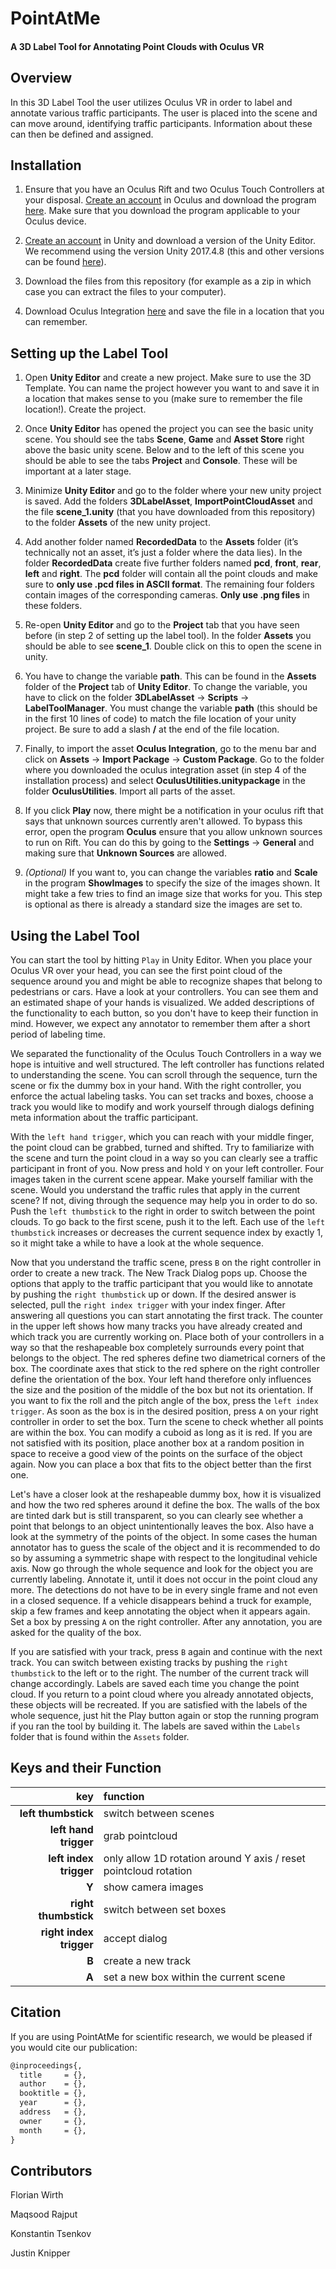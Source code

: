 # PointAtMe

#### A 3D Label Tool for Annotating Point Clouds with Oculus VR

## Overview

In this 3D Label Tool the user utilizes Oculus VR in order to label and annotate various traffic participants. The user is placed into the scene and can move around, identifying traffic participants. Information about these can then be defined and assigned.


## Installation

1.  Ensure that you have an Oculus Rift and two Oculus Touch Controllers at your disposal. [Create an account](https://www.oculus.com/) in Oculus and download the program [here](https://www.oculus.com/setup/). Make sure that you download the program applicable to your Oculus device.

2.  [Create an account](https://id.unity.com/conversations/3270558a-4b1e-48e9-8d68-e94bc58c04fe005f) in Unity and download a version of the Unity Editor. We recommend using the version Unity 2017.4.8 (this and other versions can be found [here](https://unity3d.com/get-unity/download/archive)).

3.  Download the files from this repository (for example as a zip in which case you can extract the files to your computer).

4.  Download Oculus Integration [here](https://developer.oculus.com/downloads/package/oculus-utilities-for-unity-5/1.26.0/) and save the file in a location that you can remember.


## Setting up the Label Tool

1.  Open **Unity Editor** and create a new project. Make sure to use the 3D Template. You can name the project however you want to and save it in a location that makes sense to you (make sure to remember the file location!). Create the project.

2.  Once **Unity Editor** has opened the project you can see the basic unity scene. You should see the tabs **Scene**, **Game** and **Asset Store** right above the basic unity scene. Below and to the left of this scene you should be able to see the tabs **Project** and **Console**. These will be important at a later stage.

3.  Minimize **Unity Editor** and go to the folder where your new unity project is saved. Add the folders **3DLabelAsset**, **ImportPointCloudAsset** and the file **scene_1.unity** (that you have downloaded from this repository) to the folder **Assets** of the new unity project.

4.  Add another folder named **RecordedData** to the **Assets** folder (it’s technically not an asset, it’s just a folder where the data lies). In the folder **RecordedData** create five further folders named **pcd**, **front**, **rear**, **left** and **right**. The **pcd** folder will contain all the point clouds and make sure to **only use .pcd files in ASCII format**. The remaining four folders contain images of the corresponding cameras. **Only use .png files** in these folders.

5.  Re-open **Unity Editor** and go to the **Project** tab that you have seen before (in step 2 of setting up the label tool). In the folder **Assets** you should be able to see **scene_1**. Double click on this to open the scene in unity. 

6.  You have to change the variable **path**. This can be found in the **Assets** folder of the **Project** tab of **Unity Editor**. To change the variable, you have to click on the folder **3DLabelAsset** -> **Scripts** -> **LabelToolManager**. You must change the variable **path**  (this should be in the first 10 lines of code) to match the file location of your unity project. Be sure to add a slash **/** at the end of the file location. 

7.  Finally, to import the asset **Oculus Integration**, go to the menu bar and click on **Assets** -> **Import Package** -> **Custom Package**. Go to the folder where you downloaded the oculus integration asset (in step 4 of the installation process) and select **OculusUtilities.unitypackage** in the folder **OculusUtilities**. Import all parts of the asset.

8.  If you click **Play** now, there might be a notification in your oculus rift that says that unknown sources currently aren't allowed. To bypass this error, open the program **Oculus** ensure that you allow unknown sources to run on Rift. You can do this by going to the **Settings** -> **General** and making sure that **Unknown Sources** are allowed.

9.  *(Optional)* If you want to, you can change the variables **ratio** and **Scale** in the program **ShowImages** to specify the size of the images shown. It might take a few tries to find an image size that works for you. This step is optional as there is already a standard size the images are set to.


## Using the Label Tool

You can start the tool by hitting `Play` in Unity Editor. When you place your Oculus VR over your head, you can see the first point cloud of the sequence around you and might be able to recognize shapes that belong to pedestrians or cars. Have a look at your controllers. You can see them and an estimated shape of your hands is visualized. We added descriptions of the functionality to each button, so you don't have to keep their function in mind. However, we expect any annotator to remember them after a short period of labeling time.

We separated the functionality of the Oculus Touch Controllers in a way we hope is intuitive and well structured. The left controller has functions related to understanding the scene. You can scroll through the sequence, turn the scene or fix the dummy box in your hand. With the right controller, you enforce the actual labeling tasks. You can set tracks and boxes, choose a track you would like to modify and work yourself through dialogs defining meta information about the traffic participant.

With the `left hand trigger`, which you can reach with your middle finger, the point cloud can be grabbed, turned and shifted. Try to familiarize with the scene and turn the point cloud in a way so you can clearly see a traffic participant in front of you. Now press and hold `Y` on your left controller. Four images taken in the current scene appear. Make yourself familiar with the scene. Would you understand the traffic rules that apply in the current scene? If not, diving through the sequence may help you in order to do so. Push the `left thumbstick` to the right in order to switch between the point clouds. To go back to the first scene, push it to the left. Each use of the `left thumbstick` increases or decreases the current sequence index by exactly 1, so it might take a while to have a look at the whole sequence.

Now that you understand the traffic scene, press `B` on the right controller in order to create a new track. The New Track Dialog pops up. Choose the options that apply to the traffic participant that you would like to annotate by pushing the `right thumbstick` up or down. If the desired answer is selected, pull the `right index trigger` with your index finger. After answering all questions you can start annotating the first track. The counter in the upper left shows how many tracks you have already created and which track you are currently working on. Place both of your controllers in a way so that the reshapeable box completely surrounds every point that belongs to the object. The red spheres define two diametrical corners of the box. The coordinate axes that stick to the red sphere on the right controller define the orientation of the box. Your left hand therefore only influences the size and the position of the middle of the box but not its orientation. If you want to fix the roll and the pitch angle of the box, press the `left index trigger`. As soon as the box is in the desired position, press `A` on your right controller in order to set the box. Turn the scene to check whether all points are within the box. You can modify a cuboid as long as it is red. If you are not satisfied with its position, place another box at a random position in space to receive a good view of the points on the surface of the object again. Now you can place a box that fits to the object better than the first one.

Let's have a closer look at the reshapeable dummy box, how it is visualized and how the two red spheres around it define the box. The walls of the box are tinted dark but is still transparent, so you can clearly see whether a point that belongs to an object unintentionally leaves the box. Also have a look at the symmetry of the points of the object. In some cases the human annotator has to guess the scale of the object and it is recommended to do so by assuming a symmetric shape with respect to the longitudinal vehicle axis. Now go through the whole sequence and look for the object you are currently labeling. Annotate it, until it does not occur in the point cloud any more. The detections do not have to be in every single frame and not even in a closed sequence. If a vehicle disappears behind a truck for example, skip a few frames and keep annotating the object when it appears again. Set a box by pressing `A` on the right controller. After any annotation, you are asked for the quality of the box. 

If you are satisfied with your track, press `B` again and continue with the next track. You can switch between existing tracks by pushing the `right thumbstick` to the left or to the right. The number of the current track will change accordingly. Labels are saved each time you change the point cloud. If you return to a point cloud where you already annotated objects, these objects will be recreated. If you are satisfied with the labels of the whole sequence, just hit the Play button again or stop the running program if you ran the tool by building it. The labels are saved within the `Labels` folder that is found within the `Assets` folder.


## Keys and their Function

| key | function | 
|-------:|:-------| 
| **left thumbstick** | switch between scenes  |
| **left hand trigger** | grab pointcloud |
| **left index trigger** | only allow 1D rotation around Y axis / reset pointcloud rotation |
| **Y** | show camera images |
| **right thumbstick** | switch between set boxes |
| **right index trigger** | accept dialog |
| **B** | create a new track |
| **A** | set a new box within the current scene |


## Citation

If you are using PointAtMe for scientific research, we would be pleased if you would cite our publication:
```latex
@inproceedings{,
  title     = {},
  author    = {},
  booktitle = {},
  year      = {},
  address   = {},
  owner     = {},
  month     = {},
}
```


## Contributors

Florian Wirth

Maqsood Rajput

Konstantin Tsenkov

Justin Knipper

